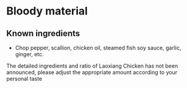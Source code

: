 # Bloody material

## Known ingredients
- Chop pepper, scallion, chicken oil, steamed fish soy sauce, garlic, ginger, etc.

The detailed ingredients and ratio of Laoxiang Chicken has not been announced, please adjust the appropriate amount according to your personal taste